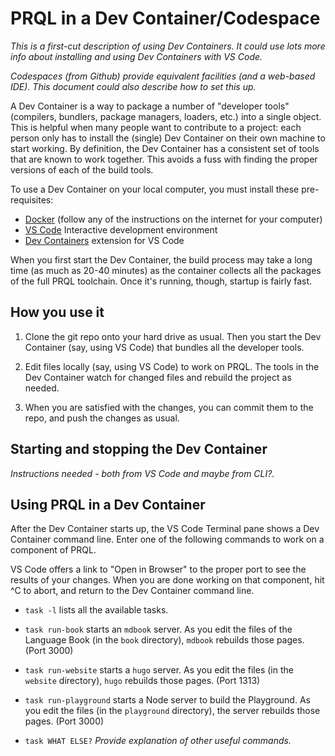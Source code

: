 # PRQL in a Dev Container/Codespace

_This is a first-cut description of using Dev Containers. It could use lots more info about installing and using Dev Containers with VS Code._

_Codespaces (from Github) provide equivalent facilities (and a web-based IDE). This document could also describe how to set this up._

A Dev Container is a way to package a number of "developer tools" (compilers, bundlers, package managers, loaders, etc.) into a single object.
This is helpful when many people want to contribute to a project: each person only has to install the (single) Dev Container on their own machine to start working.
By definition, the Dev Container has a consistent set of tools that are known to work together.
This avoids a fuss with finding the proper versions of each of the build tools.

To use a Dev Container on your local computer, you must install these pre-requisites:

* [Docker](https://www.docker.com/) (follow any of the instructions on the internet for your computer)
* [VS Code](https://code.visualstudio.com/) Interactive development environment
* [Dev Containers](https://marketplace.visualstudio.com/items?itemName=ms-vscode-remote.remote-containers) extension for VS Code

When you first start the Dev Container, the build process may take a long time (as much as 20-40 minutes) as the container collects all the packages of the full PRQL toolchain.
Once it's running, though, startup is fairly fast.

## How you use it

1. Clone the git repo onto your hard drive as usual. Then you start the Dev Container (say, using VS Code) that bundles all the developer tools. 

2. Edit files locally (say, using VS Code) to work on PRQL. The tools in the Dev Container watch for changed files and rebuild the project as needed.

3. When you are satisfied with the changes, you can commit them to the repo, and push the changes as usual.

## Starting and stopping the Dev Container

_Instructions needed - both from VS Code and maybe from CLI?._

## Using PRQL in a Dev Container

After the Dev Container starts up, the VS Code Terminal pane shows a Dev Container command line.
Enter one of the following commands to work on a component of PRQL.

VS Code offers a link to "Open in Browser" to the proper port to see the results of your changes.
When you are done working on that component, hit ^C to abort, and return to the Dev Container command line.
 
* `task -l` lists all the available tasks.

* `task run-book` starts an `mdbook` server. As you edit the files of the Language Book (in the `book` directory), `mdbook` rebuilds those pages. (Port 3000)

* `task run-website` starts a `hugo` server. As you edit the files (in the `website` directory), `hugo` rebuilds those pages. (Port 1313)

* `task run-playground` starts a Node server to build the Playground. As you edit the files (in the `playground` directory), the server rebuilds those pages. (Port 3000)

* `task WHAT ELSE?` _Provide explanation of other useful commands._
